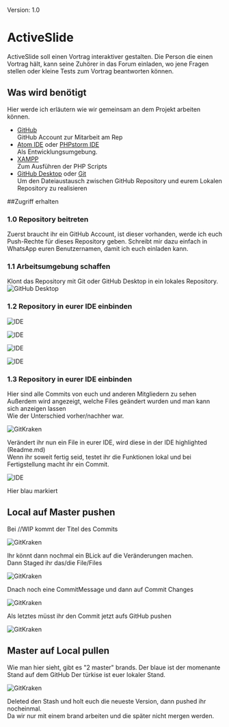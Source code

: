 Version: 1.0

# ActiveSlide

ActiveSlide soll einen Vortrag interaktiver gestalten.
Die Person die einen Vortrag hält, kann seine Zuhörer in das Forum einladen,
wo jene Fragen stellen oder kleine Tests zum Vortrag beantworten können.

## Was wird benötigt

Hier werde ich erläutern wie wir gemeinsam an dem Projekt arbeiten können.<br>
* [GitHub](https://github.com/join?source=header-home) <br>
GitHub Account zur Mitarbeit am Rep
* [Atom IDE](https://atom.io/download/windows_x64) oder [PHPstorm IDE](https://www.jetbrains.com/shop/eform/students)<br>
Als Entwicklungsumgebung.
* [XAMPP](https://www.apachefriends.org/download.html) <br>
Zum Ausführen der PHP Scripts
* [GitHub Desktop](https://central.github.com/deployments/desktop/desktop/latest/win32) oder [Git](https://github.com/git-for-windows/git/releases/download/v2.15.1.windows.2/Git-2.15.1.2-64-bit.exe)<br>
Um den Dateiaustausch zwischen GitHub Repository und eurem Lokalen Repository zu realisieren

##Zugriff erhalten

### 1.0 Repository beitreten

Zuerst braucht ihr ein GitHub Account, ist dieser vorhanden, werde ich euch Push-Rechte für dieses Repository geben.
Schreibt mir dazu einfach in WhatsApp euren Benutzernamen, damit ich euch einladen kann.

### 1.1 Arbeitsumgebung schaffen

Klont das Repository mit Git oder GitHub Desktop in ein lokales Repository.
![GitHub Desktop](https://puu.sh/yxh8s/06b142e6ac.png "GitHub Desktop")

### 1.2 Repository in eurer IDE einbinden

![IDE](https://puu.sh/yxhrA/da7ef0fe0f.png "Einbinden")

![IDE](https://puu.sh/yxhA4/8484198509.png "Auswahl treffen")

![IDE](https://puu.sh/yxhAj/95ac6e0ef5.png "Geklontes Rep auswählen")

![IDE](https://puu.sh/yxhAM/92a9b2a016.png "Server auswählen")

### 1.3 Repository in eurer IDE einbinden

Hier sind alle Commits von euch und anderen Mitgliedern zu sehen<br>
Außerdem wird angezeigt, welche Files geändert wurden und man kann sich anzeigen lassen <br>
Wie der Unterschied vorher/nachher war.

![GitKraken](https://puu.sh/yxjgd/8b016059ca.png "Überblick")

Verändert ihr nun ein File in eurer IDE, wird diese in der IDE highlighted (Readme.md)<br>
Wenn ihr soweit fertig seid, testet ihr die Funktionen lokal und bei Fertigstellung macht ihr ein Commit.

![IDE](https://puu.sh/yxjpO/a56c7b1d09.png "Changes")

Hier blau markiert 

## Local auf Master pushen

Bei //WIP kommt der Titel des Commits

![GitKraken](https://puu.sh/yxjvf/2697d37e35.png "Was wurde geändert")

Ihr könnt dann nochmal ein BLick auf die Veränderungen machen.<br>
Dann Staged ihr das/die File/Files

![GitKraken](https://puu.sh/yxjyF/6aab831c99.png "Staging")

Dnach noch eine CommitMessage und dann auf Commit Changes

![GitKraken](https://puu.sh/yxjBS/7e0b3eb015.png "Staging")

Als letztes müsst ihr den Commit jetzt aufs GitHub pushen

![GitKraken](https://puu.sh/yxjEG/6b8bbb324a.png "Staging")

## Master auf Local pullen

Wie man hier sieht, gibt es "2 master" brands.
Der blaue ist der momenante Stand auf dem GitHub
Der türkise ist euer lokaler Stand.


![GitKraken](https://puu.sh/yxkx9/17e51959f4.png "Staging")

Deleted den Stash und holt euch die neueste Version, dann pushed ihr nocheinmal.<br>
Da wir nur mit einem brand arbeiten und die später nicht mergen werden.
